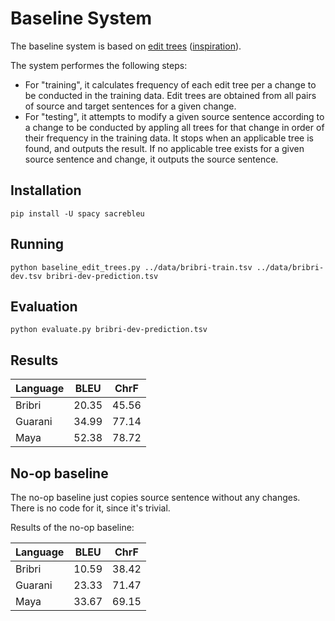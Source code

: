 # Baseline System

The baseline system is based on [edit trees](https://doras.dcu.ie/550/1/GrzegorzPhDFinal.pdf) ([inspiration](https://aclanthology.org/P16-2090.pdf)).

The system performes the following steps:
- For "training", it calculates frequency of each edit tree per a change to be conducted in the training data. Edit trees are obtained from all pairs of source and target sentences for a given change.
- For "testing",  it attempts to modify a given source sentence according to a change to be conducted by appling all trees for that change in order of their frequency in the training data. It stops when an applicable tree is found, and outputs the result. If no applicable tree exists for a given source sentence and change, it outputs the source sentence.

## Installation

```
pip install -U spacy sacrebleu
```

## Running

```
python baseline_edit_trees.py ../data/bribri-train.tsv ../data/bribri-dev.tsv bribri-dev-prediction.tsv
```

## Evaluation

```
python evaluate.py bribri-dev-prediction.tsv
```

## Results

| Language |  BLEU | ChrF |
-----------|-------|-------
Bribri     | 20.35 | 45.56
Guarani    | 34.99 | 77.14
Maya       | 52.38 | 78.72

## No-op baseline

The no-op baseline just copies source sentence without any changes.
There is no code for it, since it's trivial.

Results of the no-op baseline:

| Language |  BLEU | ChrF |
-----------|-------|-------
Bribri     | 10.59 | 38.42
Guarani    | 23.33 | 71.47
Maya       | 33.67 | 69.15

